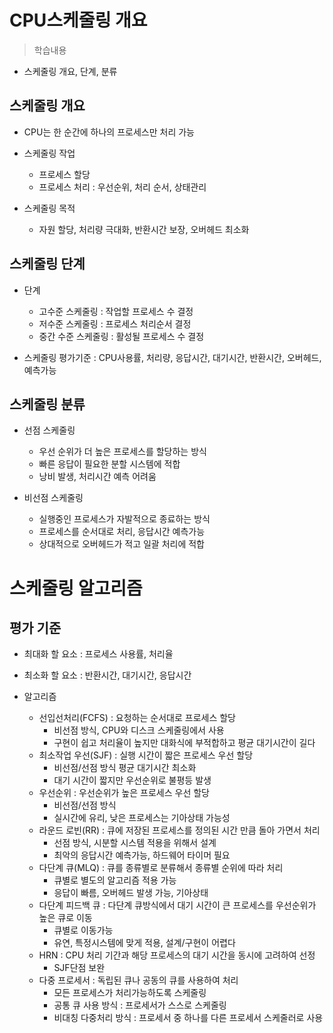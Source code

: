 # CPU스케줄링 개요
> 학습내용
- 스케줄링 개요, 단계, 분류

## 스케줄링 개요
- CPU는 한 순간에 하나의 프로세스만 처리 가능
- 스케줄링 작업
    - 프로세스 할당 
    - 프로세스 처리 : 우선순위, 처리 순서, 상태관리

- 스케줄링 목적
    - 자원 할당, 처리량 극대화, 반환시간 보장, 오버헤드 최소화

## 스케줄링 단계
- 단계
    - 고수준 스케줄링 : 작업할 프로세스 수 결정
    - 저수준 스케줄링 : 프로세스 처리순서 결정
    - 중간 수준 스케줄링 : 활성될 프로세스 수 결정

- 스케줄링 평가기준 : CPU사용률, 처리량, 응답시간, 대기시간, 반환시간, 오버헤드, 예측가능

## 스케줄링 분류
- 선점 스케줄링
    - 우선 순위가 더 높은 프로세스를 할당하는 방식
    - 빠른 응답이 필요한 분할 시스템에 적합
    - 낭비 발생, 처리시간 예측 어려움

- 비선점 스케줄링
    - 실행중인 프로세스가 자발적으로 종료하는 방식
    - 프로세스를 순서대로 처리, 응답시간 예측가능
    - 상대적으로 오버헤드가 적고 일괄 처리에 적합

# 스케줄링 알고리즘
## 평가 기준
- 최대화 할 요소 : 프로세스 사용률, 처리율
- 최소화 할 요소 : 반환시간, 대기시간, 응답시간

- 알고리즘
    - 선입선처리(FCFS) : 요청하는 순서대로 프로세스 할당
        - 비선점 방식, CPU와 디스크 스케줄링에서 사용
        - 구현이 쉽고 처리율이 높지만 대화식에 부적합하고 평균 대기시간이 길다
    - 최소작업 우선(SJF) : 실행 시간이 짧은 프로세스 우선 할당
        - 비선점/선점 방식 평균 대기시간 최소화
        - 대기 시간이 짧지만 우선순위로 불평등 발생
    - 우선순위 : 우선순위가 높은 프로세스 우선 할당
        - 비선점/선점 방식 
        - 실시간에 유리, 낮은 프로세스는 기아상태 가능성
    - 라운드 로빈(RR) : 큐에 저장된 프로세스를 정의된 시간 만큼 돌아 가면서 처리
        - 선점 방식, 시분할 시스템 적용을 위해서 설계
        - 최악의 응답시간 예측가능, 하드웨어 타이머 필요
    - 다단계 큐(MLQ) : 큐를 종류별로 분류해서 종류별 순위에 따라 처리
        - 큐별로 별도의 알고리즘 적용 가능
        - 응답이 빠름, 오버헤드 발생 가능, 기아상태
    - 다단계 피드백 큐 : 다단계 큐방식에서 대기 시간이 큰 프로세스를 우선순위가 높은 큐로 이동
        - 큐별로 이동가능
        - 유연, 특정시스템에 맞게 적용, 설계/구현이 어렵다
    - HRN : CPU 처리 기간과 해당 프로세스의 대기 시간을 동시에 고려하여 선정
        - SJF단점 보완
    - 다중 프로세서 : 독립된 큐나 공동의 큐를 사용하여 처리
        - 모든 프로세스가 처리가능하도록 스케줄링
        - 공통 큐 사용 방식 : 프로세서가 스스로 스케줄링
        - 비대칭 다중처리 방식 : 프로세서 중 하나를 다른 프로세서 스케줄러로 사용
